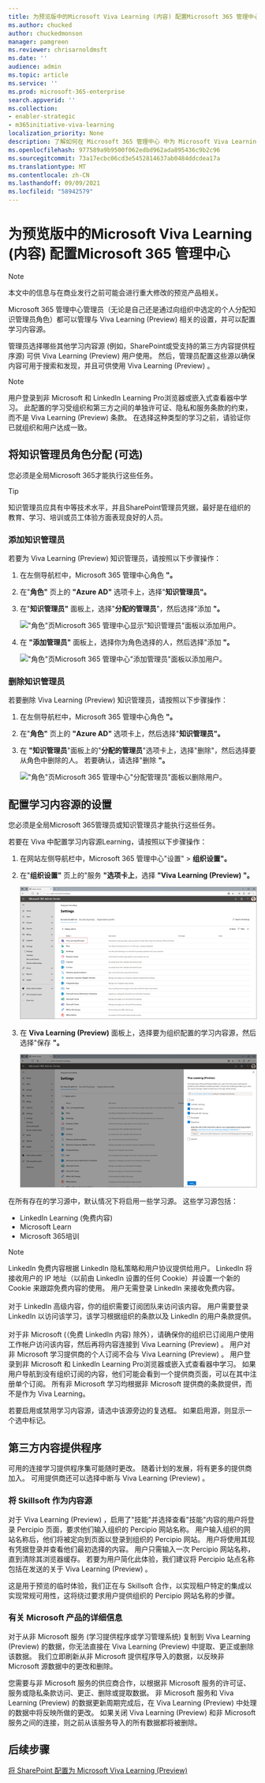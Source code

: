 ```yaml
---
title: 为预览版中的Microsoft Viva Learning (内容) 配置Microsoft 365 管理中心
ms.author: chucked
author: chuckedmonson
manager: pamgreen
ms.reviewer: chrisarnoldmsft
ms.date: ''
audience: admin
ms.topic: article
ms.service: ''
ms.prod: microsoft-365-enterprise
search.appverid: ''
ms.collection:
- enabler-strategic
- m365initiative-viva-learning
localization_priority: None
description: 了解如何在 Microsoft 365 管理中心 中为 Microsoft Viva Learning (Preview) 配置学习Microsoft 365 管理中心。
ms.openlocfilehash: 977589a9b9500f062edbd962ada895436c9b2c96
ms.sourcegitcommit: 73a17ecbc06cd3e5452814637ab0484ddcdea17a
ms.translationtype: MT
ms.contentlocale: zh-CN
ms.lasthandoff: 09/09/2021
ms.locfileid: "58942579"
---
```

# <a name="configure-learning-content-sources-for-microsoft-viva-learning-preview-in-the-microsoft-365-admin-center"></a>为预览版中的Microsoft Viva Learning (内容) 配置Microsoft 365 管理中心

> [!NOTE]
> 本文中的信息与在商业发行之前可能会进行重大修改的预览产品相关。 

Microsoft 365 管理中心管理员（无论是自己还是通过向组织中选定的个人分配知识管理员角色）都可以管理与 Viva Learning (Preview) 相关的设置，并可以配置学习内容源。

管理员选择哪些其他学习内容源 (例如，SharePoint或受支持的第三方内容提供程序源) 可供 Viva Learning (Preview) 用户使用。 然后，管理员配置这些源以确保内容可用于搜索和发现，并且可供使用 Viva Learning (Preview) 。

> [!NOTE]
>  用户登录到非 Microsoft 和 LinkedIn Learning Pro浏览器或嵌入式查看器中学习。 此配置的学习受组织和第三方之间的单独许可证、隐私和服务条款的约束，而不是 Viva Learning (Preview) 条款。 在选择这种类型的学习之前，请验证你已就组织和用户达成一致。

## <a name="assign-the-knowledge-admin-role-optional"></a>将知识管理员角色分配 (可选) 

您必须是全局Microsoft 365才能执行这些任务。

> [!TIP]
> 知识管理员应具有中等技术水平，并且SharePoint管理员凭据，最好是在组织的教育、学习、培训或员工体验方面表现良好的人员。

### <a name="add-a-knowledge-admin"></a>添加知识管理员

若要为 Viva Learning (Preview) 知识管理员，请按照以下步骤操作：

1. 在左侧导航栏中，Microsoft 365 管理中心角色 **"。**

2. 在"**角色"** 页上的 **"Azure AD"** 选项卡上，选择"**知识管理员"。**
 
3. 在"**知识管理员"** 面板上，选择"**分配的管理员**"，然后选择"添加 **"。**

     !["角色"页Microsoft 365 管理中心显示"知识管理员"面板以添加用户。](../media/learning/learning-add-knowledge-admin-1.png)

3. 在 **"添加管理员"** 面板上，选择你为角色选择的人，然后选择"添加 **"。**

     !["角色"页Microsoft 365 管理中心"添加管理员"面板以添加用户。](../media/learning/learning-add-knowledge-admin-2.png)

### <a name="remove-a-knowledge-admin"></a>删除知识管理员

若要删除 Viva Learning (Preview) 知识管理员，请按照以下步骤操作：

1. 在左侧导航栏中，Microsoft 365 管理中心角色 **"。**

2. 在"**角色"** 页上的 **"Azure AD"** 选项卡上，然后选择"**知识管理员"。**
 
3. 在 **"知识管理员**"面板上的"**分配的管理员**"选项卡上，选择"删除"，然后选择要从角色中删除的人。 若要确认，请选择"删除 **"。**

     !["角色"页Microsoft 365 管理中心"分配管理员"面板以删除用户。](../media/learning/learning-remove-knowledge-admin-1.png)

## <a name="configure-settings-for-the-learning-content-sources"></a>配置学习内容源的设置

您必须是全局Microsoft 365管理员或知识管理员才能执行这些任务。

若要在 Viva 中配置学习内容源Learning，请按照以下步骤操作：

1. 在网站左侧导航栏中，Microsoft 365 管理中心"设置"  >  **组织设置"。**

2. 在"**组织设置"** 页上的"服务 **"选项卡上**，选择 **"Viva Learning (Preview) "。**

     ![设置页面，Microsoft 365 管理中心列出的Learning应用。](../media/learning/learning-sharepoint-configure1.png)

3. 在 **Viva Learning (Preview)** 面板上，选择要为组织配置的学习内容源，然后选择"保存 **"。**

     ![Learning显示内容源选项Microsoft 365 管理中心面板。](../media/learning/learning-sharepoint-configure2.png)

在所有存在的学习源中，默认情况下将启用一些学习源。 这些学习源包括：

- LinkedIn Learning (免费内容) 
- Microsoft Learn
- Microsoft 365培训

> [!NOTE]
> LinkedIn 免费内容根据 LinkedIn 隐私策略和用户协议提供给用户。 LinkedIn 将接收用户的 IP 地址（以前由 LinkedIn 设置的任何 Cookie）并设置一个新的 Cookie 来跟踪免费内容的使用。 用户无需登录 LinkedIn 来接收免费内容。<br><br>
对于 LinkedIn 高级内容，你的组织需要订阅团队来访问该内容。 用户需要登录 LinkedIn 以访问该学习，该学习根据组织的条款以及 LinkedIn 的用户条款提供。<br><br> 对于非 Microsoft (（免费 LinkedIn 内容) 除外），请确保你的组织已订阅用户使用工作帐户访问该内容，然后再将内容连接到 Viva Learning (Preview) 。 用户对非 Microsoft 学习提供商的个人订阅不会与 Viva Learning (Preview) 。 用户登录到非 Microsoft 和 LinkedIn Learning Pro浏览器或嵌入式查看器中学习。 如果用户导航到没有组织订阅的内容，他们可能会看到一个提供商页面，可以在其中注册单个订阅。 所有非 Microsoft 学习均根据非 Microsoft 提供商的条款提供，而不是作为 Viva Learning。 

若要启用或禁用学习内容源，请选中该源旁边的复选框。 如果启用源，则显示一个选中标记。

## <a name="third-party-content-providers"></a>第三方内容提供程序 

可用的连接学习提供程序集可能随时更改。 随着计划的发展，将有更多的提供商加入。 可用提供商还可以选择中断与 Viva Learning (Preview) 。

### <a name="skillsoft-as-a-content-source"></a>将 Skillsoft 作为内容源  

对于 Viva Learning (Preview) ，启用了"技能"并选择查看"技能"内容的用户将登录 Percipio 页面，要求他们输入组织的 Percipio 网站名称。 用户输入组织的网站名称后，他们将被定向到页面以登录到组织的 Percipio 网站。 用户将使用其现有凭据登录并查看他们最初选择的内容。 用户只需输入一次 Percipio 网站名称，直到清除其浏览器缓存。 若要为用户简化此体验，我们建议将 Percipio 站点名称包括在发送的关于 Viva Learning (Preview) 。

这是用于预览的临时体验，我们正在与 Skillsoft 合作，以实现租户特定的集成以实现常规可用性，这将绕过要求用户提供组织的 Percipio 网站名称的步骤。 

### <a name="details-on-microsoft-substrate"></a>有关 Microsoft 产品的详细信息  

对于从非 Microsoft 服务 (学习提供程序或学习管理系统) 复制到 Viva Learning (Preview) 的数据，你无法直接在 Viva Learning (Preview) 中提取、更正或删除该数据。 我们立即刷新从非 Microsoft 提供程序导入的数据，以反映非 Microsoft 源数据中的更改和删除。

您需要与非 Microsoft 服务的供应商合作，以根据非 Microsoft 服务的许可证、服务或隐私条款访问、更正、删除或提取数据。 非 Microsoft 服务和 Viva Learning (Preview) 的数据更新周期完成后，在 Viva Learning (Preview) 中处理的数据中将反映所做的更改。 如果关闭 Viva Learning (Preview) 和非 Microsoft 服务之间的连接，则之前从该服务导入的所有数据都将被删除。 

## <a name="next-step"></a>后续步骤

[将 SharePoint 配置为 Microsoft Viva Learning (Preview) ](configure-sharepoint-content-source.md)